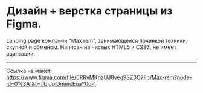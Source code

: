 <h1>Дизайн + верстка страницы из Figma.</h1>

Landing page компании "Max rem", занимающейся починкой техники, скупкой и обменом. 
Написан на чистых HTML5 и CSS3, не имеет адаптации.

---------------------

Ссылка на макет: https://www.figma.com/file/0RRvMKnzUJ8yeg9SZ0O7Fp/Max-rem?node-id=0%3A1&t=TUjJpiDmmcEuaY0c-1
